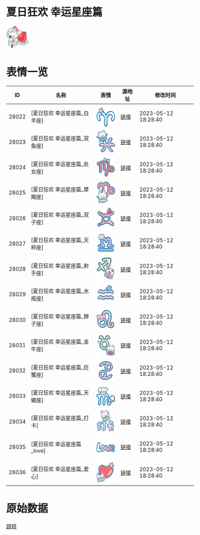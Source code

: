 # 夏日狂欢 幸运星座篇

<img src="./cover.png" height="60" alt="cover" />

# 表情一览

|ID|名称|表情|源地址|修改时间|
|----|----|----|----|----|
|28022|[夏日狂欢 幸运星座篇_白羊座]|<img src="./pic/028022_%5B夏日狂欢 幸运星座篇_白羊座%5D.png" height="60" alt="白羊座"/>|[链接](https://i0.hdslb.com/bfs/garb/6026316e14f89c3f99eee87f5e221da0a3a0528a.png)|2023-05-12 18:28:40|
|28023|[夏日狂欢 幸运星座篇_双鱼座]|<img src="./pic/028023_%5B夏日狂欢 幸运星座篇_双鱼座%5D.png" height="60" alt="双鱼座"/>|[链接](https://i0.hdslb.com/bfs/garb/0a37a003bfb057a4f07998a46e248e35ce1ab765.png)|2023-05-12 18:28:40|
|28024|[夏日狂欢 幸运星座篇_处女座]|<img src="./pic/028024_%5B夏日狂欢 幸运星座篇_处女座%5D.png" height="60" alt="处女座"/>|[链接](https://i0.hdslb.com/bfs/garb/c92053768edb86578c95aa2892d2c78a72092534.png)|2023-05-12 18:28:40|
|28025|[夏日狂欢 幸运星座篇_摩羯座]|<img src="./pic/028025_%5B夏日狂欢 幸运星座篇_摩羯座%5D.png" height="60" alt="摩羯座"/>|[链接](https://i0.hdslb.com/bfs/garb/5ec98d002f4fd400e3bd120127f6231855e8b618.png)|2023-05-12 18:28:40|
|28026|[夏日狂欢 幸运星座篇_双子座]|<img src="./pic/028026_%5B夏日狂欢 幸运星座篇_双子座%5D.png" height="60" alt="双子座"/>|[链接](https://i0.hdslb.com/bfs/garb/d68445a35c91319ee0d452019e67e3595ca390ad.png)|2023-05-12 18:28:40|
|28027|[夏日狂欢 幸运星座篇_天秤座]|<img src="./pic/028027_%5B夏日狂欢 幸运星座篇_天秤座%5D.png" height="60" alt="天秤座"/>|[链接](https://i0.hdslb.com/bfs/garb/240b7c3bd0a478a8b914ef7e42f74aa72044a159.png)|2023-05-12 18:28:40|
|28028|[夏日狂欢 幸运星座篇_射手座]|<img src="./pic/028028_%5B夏日狂欢 幸运星座篇_射手座%5D.png" height="60" alt="射手座"/>|[链接](https://i0.hdslb.com/bfs/garb/13e973eb8ca3fb6bc4b878e4d2e17eccf506bca8.png)|2023-05-12 18:28:40|
|28029|[夏日狂欢 幸运星座篇_水瓶座]|<img src="./pic/028029_%5B夏日狂欢 幸运星座篇_水瓶座%5D.png" height="60" alt="水瓶座"/>|[链接](https://i0.hdslb.com/bfs/garb/257fe68ba3380eed2a44dbbd2328c9ab0ce01b4c.png)|2023-05-12 18:28:40|
|28030|[夏日狂欢 幸运星座篇_狮子座]|<img src="./pic/028030_%5B夏日狂欢 幸运星座篇_狮子座%5D.png" height="60" alt="狮子座"/>|[链接](https://i0.hdslb.com/bfs/garb/83159f281d96d86cdbded7a23e7547f581bed4b5.png)|2023-05-12 18:28:40|
|28031|[夏日狂欢 幸运星座篇_金牛座]|<img src="./pic/028031_%5B夏日狂欢 幸运星座篇_金牛座%5D.png" height="60" alt="金牛座"/>|[链接](https://i0.hdslb.com/bfs/garb/2579266a5383471435033e17972a4cc4c8e4278a.png)|2023-05-12 18:28:40|
|28032|[夏日狂欢 幸运星座篇_巨蟹座]|<img src="./pic/028032_%5B夏日狂欢 幸运星座篇_巨蟹座%5D.png" height="60" alt="巨蟹座"/>|[链接](https://i0.hdslb.com/bfs/garb/f9169822f8a7a12bbeaf11724caa8cc3d3e82d93.png)|2023-05-12 18:28:40|
|28033|[夏日狂欢 幸运星座篇_天蝎座]|<img src="./pic/028033_%5B夏日狂欢 幸运星座篇_天蝎座%5D.png" height="60" alt="天蝎座"/>|[链接](https://i0.hdslb.com/bfs/garb/697928534e45216603a0d8261fea2bf52dd216f4.png)|2023-05-12 18:28:40|
|28034|[夏日狂欢 幸运星座篇_打卡]|<img src="./pic/028034_%5B夏日狂欢 幸运星座篇_打卡%5D.png" height="60" alt="打卡"/>|[链接](https://i0.hdslb.com/bfs/garb/c6f302a3656b9d067b422856c13dbdd0302e17c1.png)|2023-05-12 18:28:40|
|28035|[夏日狂欢 幸运星座篇_love]|<img src="./pic/028035_%5B夏日狂欢 幸运星座篇_love%5D.png" height="60" alt="love"/>|[链接](https://i0.hdslb.com/bfs/garb/1437df415ac6658378f111e8c3bb7de49b28804f.png)|2023-05-12 18:28:40|
|28036|[夏日狂欢 幸运星座篇_爱心]|<img src="./pic/028036_%5B夏日狂欢 幸运星座篇_爱心%5D.png" height="60" alt="爱心"/>|[链接](https://i0.hdslb.com/bfs/garb/9905f3f7d5b7b822d402a6ea9063fec027f417be.png)|2023-05-12 18:28:40|

# 原始数据

[跳转](./raw.json)

